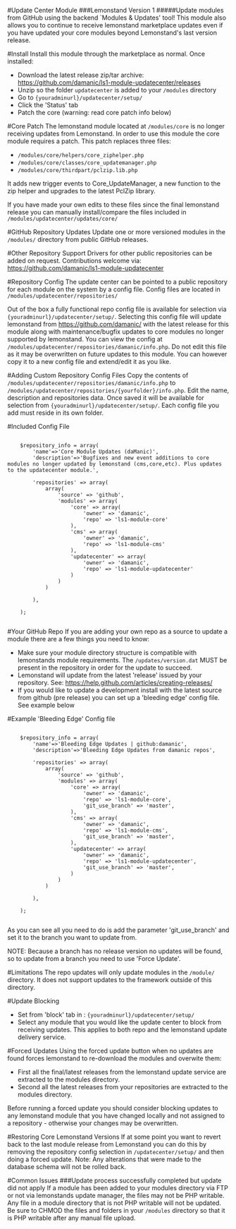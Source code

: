 #Update Center Module
###Lemonstand Version 1
#####Update modules from GitHub using the backend `Modules & Updates' tool! 
This module also allows you to continue to receive lemonstand marketplace updates even if you have updated your core modules beyond Lemonstand's last version release.

#Install
Install this module through the marketplace as normal. Once installed:

- Download the latest release zip/tar archive: https://github.com/damanic/ls1-module-updatecenter/releases
- Unzip so the folder `updatecenter` is added to your `/modules` directory
- Go to `{youradminurl}/updatecenter/setup/`
- Click the 'Status' tab
- Patch the core (warning: read core patch info below)

#Core Patch
The lemonstand module located at `/modules/core` is no longer receiving updates from Lemonstand. In order to use this module the core module requires a patch. This patch replaces three files:

- `/modules/core/helpers/core_ziphelper.php`
- `/modules/core/classes/core_updatemanager.php`
- `/modules/core/thirdpart/pclzip.lib.php`

It adds new trigger events to Core_UpdateManager, a new function to the zip helper and upgrades to the latest PclZip library.

If you have made your own edits to these files since the final lemonstand release you can manually install/compare the files included in `/modules/updatecenter/updates/core/`

#GitHub Repository Updates
Update one or more versioned modules in the `/modules/` directory from public GitHub releases.

#Other Repository Support
Drivers for other public repositories can be added on request. Contributions welcome via:  https://github.com/damanic/ls1-module-updatecenter

#Repository Config
The update center can be pointed to a public repository for each module on the system by a config file. Config files are  located in `/modules/updatecenter/repositories/`

Out of the box a fully functional repo config file is available for selection via `{youradminurl}/updatecenter/setup/`.  Selecting this config file will update lemonstand from https://github.com/damanic/ with the latest release for this module along with maintenance/bugfix updates to core modules no longer supported by lemonstand.  You can view the config at `/modules/updatecenter/repositories/damanic/info.php`.  Do not edit this file as it may be overwritten on future updates to this module.  You can however copy it to a new config file and extend/edit it as you like.
 
#Adding Custom Repository Config Files
Copy the contents of `/modules/updatecenter/repositories/damanic/info.php` to `/modules/updatecenter/repositories/{yourfolder}/info.php`.  Edit the name, description and repositories data.  Once saved it will be available for selection from `{youradminurl}/updatecenter/setup/`. Each config file you add must reside in its own folder.

#Included Config File
```

	$repository_info = array(
		'name'=>'Core Module Updates (daManic)',
		'description'=>'Bugfixes and new event additions to core modules no longer updated by lemonstand (cms,core,etc). Plus updates to the updatecenter module.',

		'repositories' => array(
			array(
				'source' =>	'github',
				'modules' => array(
					'core' => array(
						'owner' => 'damanic',
						'repo' => 'ls1-module-core'
					),
					'cms' => array(
						'owner' => 'damanic',
						'repo' => 'ls1-module-cms'
					),
					'updatecenter' => array(
						'owner' => 'damanic',
						'repo' => 'ls1-module-updatecenter'
					)
				)
			)

		),

	);
	
```

#Your GitHub Repo
If you are adding your own repo as a source to update a module there are a few things you need to know:

- Make sure your module directory structure is compatible with lemonstands module requirements. The `/updates/version.dat` MUST be present in the repository in order for the update to succeed.
- Lemonstand will update from the latest 'release' issued by your repository. See: https://help.github.com/articles/creating-releases/
- If you would like to update a development install with the latest source from github (pre release) you can set up a 'bleeding edge' config file. See example below 
 
 
#Example 'Bleeding Edge' Config file
```

	$repository_info = array(
		'name'=>'Bleeding Edge Updates | github:damanic',
		'description'=>'Bleeding Edge Updates from damanic repos',

		'repositories' => array(
			array(
				'source' =>	'github',
				'modules' => array(
					'core' => array(
						'owner' => 'damanic',
						'repo' => 'ls1-module-core',
						'git_use_branch' => 'master',
					),
					'cms' => array(
						'owner' => 'damanic',
						'repo' => 'ls1-module-cms',
						'git_use_branch' => 'master',
					),
					'updatecenter' => array(
						'owner' => 'damanic',
						'repo' => 'ls1-module-updatecenter',
						'git_use_branch' => 'master',
					)
				)
			)

		),

	);
	
```
As you can see all you need to do is add the parameter 'git_use_branch' and set it to the branch you want to update from.

NOTE: Because a branch has no release version no updates will be found, so to update from a branch you need to use 'Force Update'.  
 
#Limitations
The repo updates will only update modules in the `/module/` directory. It does not support updates to the framework outside of this directory.
 
#Update Blocking
- Set from 'block' tab in :  `{youradminurl}/updatecenter/setup/`
- Select any module that you would like the update center to block from receiving updates. This applies to both repo and the lemonstand update delivery service.

#Forced Updates
Using the forced update button when no updates are found forces lemonstand to re-download the modules and overwite them: 
- First all the final/latest releases from the lemonstand update service are extracted to the modules directory.
- Second all the latest releases from your repositories are extracted to the modules directory.

Before running a forced update you should consider blocking updates to any lemonstand module that you have changed locally and not assigned to a repository - otherwise your changes may be overwritten.

#Restoring Core Lemonstand Versions
If at some point you want to revert back to the last module release from Lemonstand you can do this by removing the repository config selection in `/updatecenter/setup/` and then doing a forced update. 
Note: Any alterations that were made to the database schema will not be rolled back.

#Common Issues
###Update process successfully completed but update did not apply
If a module has been added to your modules directory via FTP or not via lemonstands update manager, the files may not be PHP writable.
Any file in a module directory that is not PHP writable will not be updated. Be sure to CHMOD the files and folders in your `/modules` directory so that it is PHP writable after any manual file upload.
